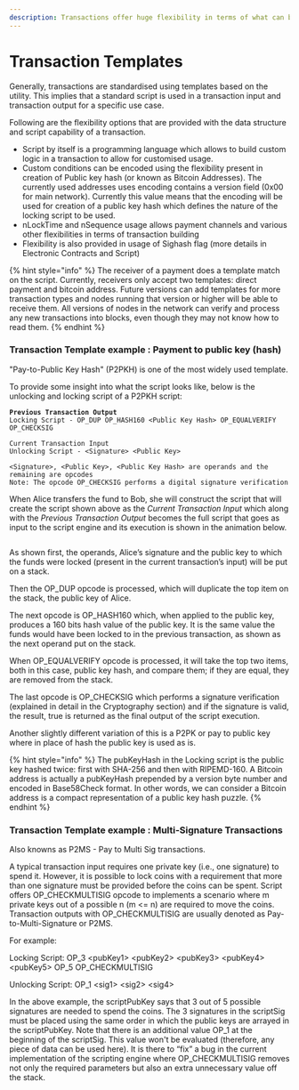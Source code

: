 ```yaml
---
description: Transactions offer huge flexibility in terms of what can be done with them.
---
```


# Transaction Templates

Generally, transactions are standardised using templates based on the utility. This implies that a standard script is used in a transaction input and transaction output for a specific use case.

Following are the flexibility options that are provided with the data structure and script capability of a transaction.

* Script by itself is a programming language which allows to build custom logic in a transaction to allow for customised usage.
* Custom conditions can be encoded using the flexibility present in creation of Public key hash (or known as Bitcoin Addresses). The currently used addresses uses encoding contains a version field (0x00 for main network). Currently this value means that the encoding will be used for creation of a public key hash which defines the nature of the locking script to be used.
* nLockTime and nSequence usage allows payment channels and various other flexibilities in terms of transaction building
* Flexibility is also provided in usage of Sighash flag (more details in Electronic Contracts and Script)

{% hint style="info" %}
The receiver of a payment does a template match on the script. Currently, receivers only accept two templates: direct payment and bitcoin address. Future versions can add templates for more transaction types and nodes running that version or higher will be able to receive them. All versions of nodes in the network can verify and process any new transactions into blocks, even though they may not know how to read them.
{% endhint %}

### Transaction Template example : Payment to public key (hash)

"Pay-to-Public Key Hash" (P2PKH) is one of the most widely used template.

To provide some insight into what the script looks like, below is the unlocking and locking script of a P2PKH script:

<pre data-overflow="wrap"><code><strong>Previous Transaction Output
</strong>Locking Script - OP_DUP OP_HASH160 &#x3C;Public Key Hash> OP_EQUALVERIFY OP_CHECKSIG

Current Transaction Input
Unlocking Script - &#x3C;Signature> &#x3C;Public Key>

&#x3C;Signature>, &#x3C;Public Key>, &#x3C;Public Key Hash> are operands and the remaining are opcodes
Note: The opcode OP_CHECKSIG performs a digital signature verification
</code></pre>

When Alice transfers the fund to Bob, she will construct the script that will create the script shown above as the _Current Transaction Input_ which along with the _Previous Transaction Output_ becomes the full script that goes as input to the script engine and its execution is shown in the animation below.

<figure><img src="https://github.com/jonesjBSV/bsv-skills-center/blob/master/bsv-skills-center/bsv-protocol-documentation/.gitbook/assets/TransactionLifecycle_Slide06%20(1)%20(2).gif" alt=""><figcaption></figcaption></figure>

As shown first, the operands, Alice’s signature and the public key to which the funds were locked (present in the current transaction’s input) will be put on a stack.

Then the OP\_DUP opcode is processed, which will duplicate the top item on the stack, the public key of Alice.

The next opcode is OP\_HASH160 which, when applied to the public key, produces a 160 bits hash value of the public key. It is the same value the funds would have been locked to in the previous transaction, as shown as the next operand put on the stack.

When OP\_EQUALVERIFY opcode is processed, it will take the top two items, both in this case, public key hash, and compare them; if they are equal, they are removed from the stack.

The last opcode is OP\_CHECKSIG which performs a signature verification (explained in detail in the Cryptography section) and if the signature is valid, the result, true is returned as the final output of the script execution.

Another slightly different variation of this is a P2PK or pay to public key where in place of hash the public key is used as is.

{% hint style="info" %}
The pubKeyHash in the Locking script is the public key hashed twice: first with SHA-256 and then with RIPEMD-160. A Bitcoin address is actually a pubKeyHash prepended by a version byte number and encoded in Base58Check format. In other words, we can consider a Bitcoin address is a compact representation of a public key hash puzzle.
{% endhint %}

### Transaction Template example : Multi-Signature Transactions

Also knowns as P2MS - Pay to Multi Sig transactions.

A typical transaction input requires one private key (i.e., one signature) to spend it. However, it is possible to lock coins with a requirement that more than one signature must be provided before the coins can be spent. Script offers OP\_CHECKMULTISIG opcode to implements a scenario where m private keys out of a possible n (m <= n) are required to move the coins. Transaction outputs with OP\_CHECKMULTISIG are usually denoted as Pay-to-Multi-Signature or P2MS.

For example:

Locking Script: OP\_3 \<pubKey1> \<pubKey2> \<pubKey3> \<pubKey4> \<pubKey5> OP\_5 OP\_CHECKMULTISIG

Unlocking Script: OP\_1 \<sig1> \<sig2> \<sig4>

In the above example, the scriptPubKey says that 3 out of 5 possible signatures are needed to spend the coins. The 3 signatures in the scriptSig must be placed using the same order in which the public keys are arrayed in the scriptPubKey. Note that there is an additional value OP\_1 at the beginning of the scriptSig. This value won't be evaluated (therefore, any piece of data can be used here). It is there to “fix” a bug in the current implementation of the scripting engine where OP\_CHECKMULTISIG removes not only the required parameters but also an extra unnecessary value off the stack.

